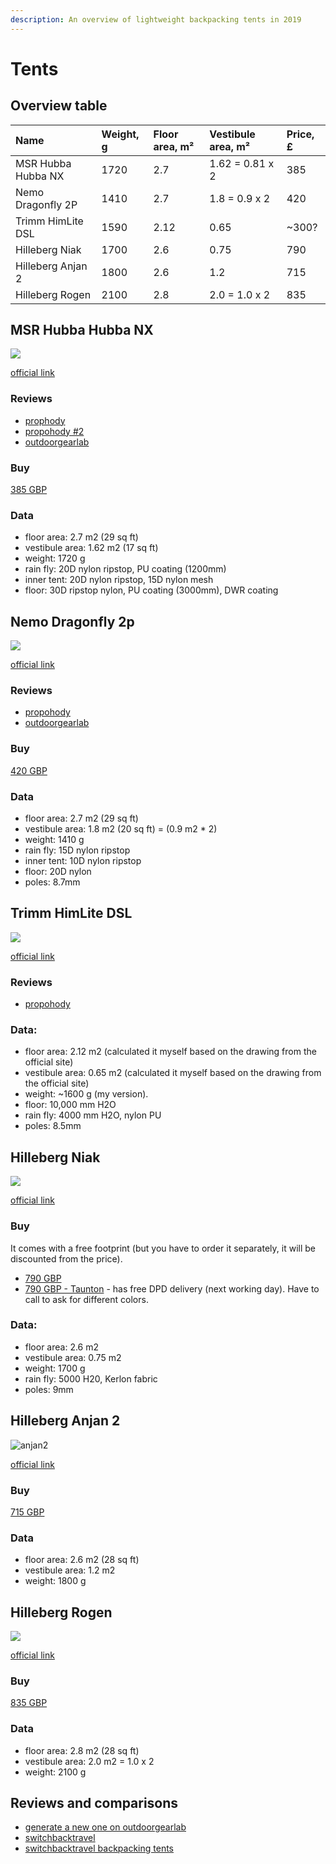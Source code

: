 ```yaml
---
description: An overview of lightweight backpacking tents in 2019
---
```


# Tents

## Overview table

| Name | Weight, g | Floor area, m² | Vestibule area, m² | Price, £ |
| :--- | :--- | :--- | :--- | :--- |
| MSR Hubba Hubba NX | 1720 | 2.7 | 1.62 = 0.81 x 2 | 385 |
| Nemo Dragonfly 2P | 1410 | 2.7 | 1.8 = 0.9 x 2 | 420 |
| Trimm HimLite DSL | 1590 | 2.12 | 0.65 | ~300? |
| Hilleberg Niak | 1700 | 2.6 | 0.75 | 790 |
| Hilleberg Anjan 2 | 1800 | 2.6 | 1.2 | 715 |
| Hilleberg Rogen | 2100 | 2.8 | 2.0 = 1.0 x 2 | 835 |

## MSR Hubba Hubba NX

![](https://www.msrgear.com/on/demandware.static/-/Sites-msr-master-catalog/default/dw7b52d374/images/large/10316_msr_hubba_hubba_nx_tent_rainfly_open.jpg)

[official link](https://www.msrgear.com/ie/products/tents/hubba-hubba-nx-2-person-backpackingandnbsp%3Btent/06204.html?srd=true)

### Reviews

* [prophody](https://propohody.com/msr-hubba-hubba-nx-review/)
* [propohody \#2](https://propohody.com/msr-hubba-hubba-nx-2016/)
* [outdoorgearlab](https://www.outdoorgearlab.com/reviews/camping-and-hiking/backpacking-tent/msr-hubba-hubba-nx)

### Buy

[385 GBP](https://www.ultralightoutdoorgear.co.uk/equipment-c3/tents-shelters-c25/two-person-tents-c26/hubba-hubba-nx-tent-p2405)

### Data

* floor area: 2.7 m2 \(29 sq ft\)
* vestibule area: 1.62 m2 \(17 sq ft\)
* weight: 1720 g
* rain fly: 20D nylon ripstop, PU coating \(1200mm\)
* inner tent: 20D nylon ripstop, 15D nylon mesh
* floor: 30D ripstop nylon, PU coating \(3000mm\), DWR coating

## Nemo Dragonfly 2p

![](https://www.nemoequipment.com/wp-content/uploads/idvtqxawf4kyizdwtvyu-1768x1496.jpg)

[official link](https://www.nemoequipment.com/product/dragonfly/)

### Reviews

* [propohody](https://propohody.com/nemo-dragonfly-2p-review/)
* [outdoorgearlab](https://www.outdoorgearlab.com/reviews/camping-and-hiking/backpacking-tent/nemo-dragonfly-2)

### Buy

[420 GBP](https://www.ultralightoutdoorgear.co.uk/equipment-c3/tents-shelters-c25/two-person-tents-c26/dragonfly-2p-tent-p11473)

### Data

* floor area: 2.7 m2 \(29 sq ft\)
* vestibule area: 1.8 m2 \(20 sq ft\) = \(0.9 m2 \* 2\)
* weight: 1410 g
* rain fly: 15D nylon ripstop
* inner tent: 10D nylon ripstop
* floor: 20D nylon
* poles: 8.7mm

## Trimm HimLite DSL

![](https://i.sportisimo.com/products/images/830/830588/450x450/trimm-44118-himlite-dsl_0.jpg)

[official link](https://www.trimm.cz/en/catalog/himlite-dsl-c1247.htm)

### Reviews

* [propohody](https://propohody.com/trimm-himlite-dsl-review/)

### Data:

* floor area: 2.12 m2 \(calculated it myself based on the drawing from the official site\)
* vestibule area: 0.65 m2 \(calculated it myself based on the drawing from the official site\)
* weight: ~1600 g \(my version\).
* floor: 10,000 mm H2O
* rain fly: 4000 mm H2O, nylon PU
* poles: 8.5mm

## Hilleberg Niak

![](https://www.tauntonleisure.com/media/catalog/product/cache/1/image/9df78eab33525d08d6e5fb8d27136e95/h/i/hilleberg-niakgrn-srgbtag.jpg)

[official link](https://hilleberg.com/eng/tent/yellow-label-tents/niak/)

### Buy

It comes with a free footprint \(but you have to order it separately, it will be discounted from the price\).

* [790 GBP](https://www.ultralightoutdoorgear.co.uk/equipment-c3/tents-shelters-c25/all-tents-c148/niak-2-person-tent-p10986)
* [790 GBP - Taunton](https://www.tauntonleisure.com/hilleberg-niak-tent-green.html) - has free DPD delivery \(next working day\). Have to call to ask for different colors.

### Data:

* floor area: 2.6 m2
* vestibule area: 0.75 m2
* weight: 1700 g
* rain fly: 5000 H20, Kerlon fabric
* poles: 9mm

## Hilleberg Anjan 2

![anjan2](https://images.hilleberg.net/products/Anjan/AnjanGrn-2017.jpg)

[official link](https://hilleberg.com/eng/tent/yellow-label-tents/anjan-2/)

### Buy

[715 GBP](https://www.ultralightoutdoorgear.co.uk/equipment-c3/tents-shelters-c25/all-tents-c148/anjan-2-tent-p10499)

### Data

* floor area: 2.6 m2 \(28 sq ft\)
* vestibule area: 1.2 m2
* weight: 1800 g

## Hilleberg Rogen

![](https://images.hilleberg.net/products/Rogen/RogenGrn-2018.jpg)

[official link](https://hilleberg.com/eng/tent/yellow-label-tents/rogen/)

### Buy

[835 GBP](https://www.ultralightoutdoorgear.co.uk/equipment-c3/tents-shelters-c25/all-tents-c148/rogen-2-person-tent-p10987)

### Data

* floor area: 2.8 m2 \(28 sq ft\)
* vestibule area: 2.0 m2 = 1.0 x 2
* weight: 2100 g

## Reviews and comparisons

* [generate a new one on outdoorgearlab](https://www.outdoorgearlab.com/topics/camping-and-hiking/best-backpacking-tent/ratings?checkedid_array%5B%5D=54670)
* [switchbacktravel](https://www.switchbacktravel.com/reviews/hilleberg-niak#table)
* [switchbacktravel backpacking tents](https://www.switchbacktravel.com/best-tents-backpacking)

